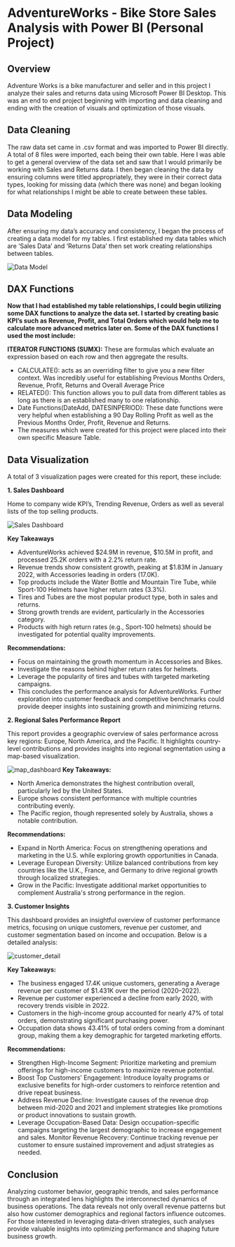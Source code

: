 # AdventureWorks - Bike Store Sales Analysis with Power BI (Personal Project)

## Overview
Adventure Works is a bike manufacturer and seller and in this project I analyze their sales and returns data using Microsoft Power BI Desktop. This was an end to end project beginning with importing and data cleaning and ending with the creation of visuals and optimization of those visuals.

## Data Cleaning
The raw data set came in .csv format and was imported to Power BI directly. A total of 8 files were imported, each being their own table. Here I was able to get a general overview of the data set and saw that I would primarily be working with Sales and Returns data. I then began cleaning the data by ensuring columns were titled appropriately, they were in their correct data types, looking for missing data (which there was none) and began looking for what relationships I might be able to create between these tables.

## Data Modeling
After ensuring my data’s accuracy and consistency, I began the process of creating a data model for my tables. I first established my data tables which are ‘Sales Data’ and ‘Returns Data’ then set work creating relationships between tables. 

![Data Model](https://github.com/Sharath2903/Power_BI_AdventureWorks_Analysis/blob/main/data_model.PNG)

## DAX Functions
**Now that I had established my table relationships, I could begin utilizing some DAX functions to analyze the data set. I started by creating basic KPI’s such as Revenue, Profit, and Total Orders which would help me to calculate more advanced metrics later on. Some of the DAX functions I used the most include:**

**ITERATOR FUNCTIONS (SUMX):** These are formulas which evaluate an expression based on each row and then aggregate the results.
- CALCULATE(): acts as an overriding filter to give you a new filter context. Was incredibly useful for establishing Previous Months Orders, Revenue, Profit, 
  Returns and Overall Average Price
- RELATED(): This function allows you to pull data from different tables as long as there is an established many to one relationship.
- Date Functions(DateAdd, DATESINPERIOD): These date functions were very helpful when establishing a 90 Day Rolling Profit as well as the Previous Months Order, 
  Profit, Revenue and Returns.
- The measures which were created for this project were placed into their own specific Measure Table.

## Data Visualization
A total of 3 visualization pages were created for this report, these include:

**1. Sales Dashboard** 

Home to company wide KPI’s, Trending Revenue, Orders as well as several lists of the top selling products.

![Sales Dashboard](https://github.com/Sharath2903/Power_BI_AdventureWorks_Analysis/blob/main/sales_perfomance.PNG)

**Key Takeaways**
- AdventureWorks achieved $24.9M in revenue, $10.5M in profit, and processed 25.2K orders with a 2.2% return rate. 
- Revenue trends show consistent growth, peaking at $1.83M in January 2022, with Accessories leading in orders (17.0K).
- Top products include the Water Bottle and Mountain Tire Tube, while Sport-100 Helmets have higher return rates (3.3%). 
- Tires and Tubes are the most popular product type, both in sales and returns.
- Strong growth trends are evident, particularly in the Accessories category.
- Products with high return rates (e.g., Sport-100 helmets) should be investigated for potential quality improvements.

**Recommendations:**
- Focus on maintaining the growth momentum in Accessories and Bikes.
- Investigate the reasons behind higher return rates for helmets.
- Leverage the popularity of tires and tubes with targeted marketing campaigns.
- This concludes the performance analysis for AdventureWorks. Further exploration into customer feedback and competitive benchmarks could provide deeper insights into sustaining growth and minimizing returns.

**2. Regional Sales Performance Report**

This report provides a geographic overview of sales performance across key regions: Europe, North America, and the Pacific. It highlights country-level contributions and provides insights into regional segmentation using a map-based visualization.

![map_dashboard](https://github.com/Sharath2903/Power_BI_AdventureWorks_Analysis/blob/main/Map_dashboard.PNG)
**Key Takeaways:**
- North America demonstrates the highest contribution overall, particularly led by the United States.
- Europe shows consistent performance with multiple countries contributing evenly.
- The Pacific region, though represented solely by Australia, shows a notable contribution.

**Recommendations:**
- Expand in North America: Focus on strengthening operations and marketing in the U.S. while exploring growth opportunities in Canada.
- Leverage European Diversity: Utilize balanced contributions from key countries like the U.K., France, and Germany to drive regional growth through localized 
  strategies.
- Grow in the Pacific: Investigate additional market opportunities to complement Australia's strong performance in the region.

**3. Customer Insights**

  This dashboard provides an insightful overview of customer performance metrics, focusing on unique customers, revenue per customer, and customer segmentation 
  based on income and occupation. Below is a detailed analysis:

![customer_detail](https://github.com/Sharath2903/Power_BI_AdventureWorks_Analysis/blob/main/customer_dashboard.PNG)

**Key Takeaways:**

- The business engaged 17.4K unique customers, generating a Average revenue per customer of $1.431K over the period (2020–2022).
- Revenue per customer experienced a decline from early 2020, with recovery trends visible in 2022.
- Customers in the high-income group accounted for nearly 47% of total orders, demonstrating significant purchasing power.
- Occupation data shows 43.41% of total orders coming from a dominant group, making them a key demographic for targeted marketing efforts.

**Recommendations:**

- Strengthen High-Income Segment: Prioritize marketing and premium offerings for high-income customers to maximize revenue potential.
- Boost Top Customers’ Engagement: Introduce loyalty programs or exclusive benefits for high-order customers to reinforce retention and drive repeat business.
- Address Revenue Decline: Investigate causes of the revenue drop between mid-2020 and 2021 and implement strategies like promotions or product innovations to 
  sustain growth.
- Leverage Occupation-Based Data: Design occupation-specific campaigns targeting the largest demographic to increase engagement and sales.
  Monitor Revenue Recovery: Continue tracking revenue per customer to ensure sustained improvement and adjust strategies as needed.

## Conclusion
Analyzing customer behavior, geographic trends, and sales performance through an integrated lens highlights the interconnected dynamics of business operations. The data reveals not only overall revenue patterns but also how customer demographics and regional factors influence outcomes. For those interested in leveraging data-driven strategies, such analyses provide valuable insights into optimizing performance and shaping future business growth.











